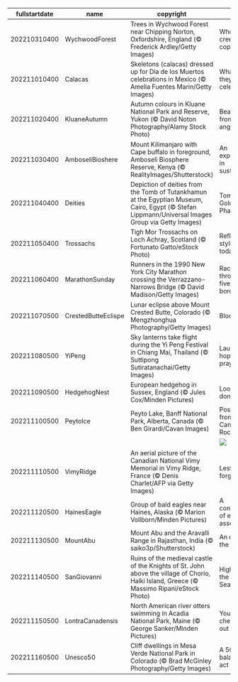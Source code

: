 |fullstartdate|name|copyright|title|image|
|--|--|--|--|--|
202210310400|WychwoodForest|Trees in Wychwood Forest near Chipping Norton, Oxfordshire, England (© Frederick Ardley/Getty Images)|Who's in this creepy copse?|![](/en-CA/2022/11/202210310400WychwoodForest.jpg)|
202211010400|Calacas|Skeletons (calacas) dressed up for Día de los Muertos celebrations in Mexico (© Amelia Fuentes Marin/Getty Images)|What are they celebrating?|![](/en-CA/2022/11/202211010400Calacas.jpg)|
202211020400|KluaneAutumn|Autumn colours in Kluane National Park and Reserve, Yukon (© David Noton Photography/Alamy Stock Photo)|Beautiful from all angles|![](/en-CA/2022/11/202211020400KluaneAutumn.jpg)|
202211030400|AmboseliBioshere|Mount Kilimanjaro with Cape buffalo in foreground, Amboseli Biosphere Reserve, Kenya (© RealityImages/Shutterstock)|An experiment in sustainability|![](/en-CA/2022/11/202211030400AmboseliBioshere.jpg)|
202211040400|Deities|Depiction of deities from the Tomb of Tutankhamun at the Egyptian Museum, Cairo, Egypt (© Stefan Lippmann/Universal Images Group via Getty Images)|Tomb of the Golden Pharaoh|![](/en-CA/2022/11/202211040400Deities.jpg)|
202211050400|Trossachs|Tigh Mor Trossachs on Loch Achray, Scotland (© Fortunato Gatto/eStock Photo)|Reflecting its stylish past today|![](/en-CA/2022/11/202211050400Trossachs.jpg)|
202211060400|MarathonSunday|Runners in the 1990 New York City Marathon crossing the Verrazzano-Narrows Bridge (© David Madison/Getty Images)|Racing through the five boroughs|![](/en-CA/2022/11/202211060400MarathonSunday.jpg)|
202211070500|CrestedButteEclispe|Lunar eclipse above Mount Crested Butte, Colorado (© Mengzhonghua Photography/Getty Images)|Blood moon|![](/en-CA/2022/11/202211070500CrestedButteEclispe.jpg)|
202211080500|YiPeng|Sky lanterns take flight during the Yi Peng Festival in Chiang Mai, Thailand (© Suttipong Sutiratanachai/Getty Images)|Launching hopes and prayers|![](/en-CA/2022/11/202211080500YiPeng.jpg)|
202211090500|HedgehogNest|European hedgehog in Sussex, England (© Jules Cox/Minden Pictures)|Look, but don’t touch|![](/en-CA/2022/11/202211090500HedgehogNest.jpg)|
202211100500|PeytoIce|Peyto Lake, Banff National Park, Alberta, Canada (© Ben Girardi/Cavan Images)|Postcard from the Canadian Rockies|![](/en-CA/2022/11/202211100500PeytoIce.jpg)|
||||![](/en-CA/2022/11/.jpg)|
202211110500|VimyRidge|An aerial picture of the Canadian National Vimy Memorial in Vimy Ridge, France (© Denis Charlet/AFP via Getty Images)|Lest we forget|![](/en-CA/2022/11/202211110500VimyRidge.jpg)|
202211120500|HainesEagle|Group of bald eagles near Haines, Alaska (© Marion Vollborn/Minden Pictures)|A convocation of eagles assembles|![](/en-CA/2022/11/202211120500HainesEagle.jpg)|
202211130500|MountAbu|Mount Abu and the Aravalli Range in Rajasthan, India (© saiko3p/Shutterstock)|An oasis in the desert|![](/en-CA/2022/11/202211130500MountAbu.jpg)|
202211140500|SanGiovanni|Ruins of the medieval castle of the Knights of St. John above the village of Chorio, Halki Island, Greece (© Massimo Ripani/eStock Photo)|High above the Aegean Sea|![](/en-CA/2022/11/202211140500SanGiovanni.jpg)|
202211150500|LontraCanadensis|North American river otters swimming in Acadia National Park, Maine (© George Sanker/Minden Pictures)|You 'otter' check this out|![](/en-CA/2022/11/202211150500LontraCanadensis.jpg)|
202211160500|Unesco50|Cliff dwellings in Mesa Verde National Park in Colorado (© Brad McGinley Photography/Getty Images)|A 50-year balancing act|![](/en-CA/2022/11/202211160500Unesco50.jpg)|
